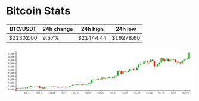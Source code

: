 # Bitcoin Stats

BTC/USDT|24h change|24h high|24h low|
|---|---|---|---|
|$21302.00|9.57%|$21444.44|$19278.60|

<img src="./chart.svg">
